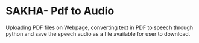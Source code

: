# SAKHA- Pdf to Audio 
Uploading PDF files on Webpage, 
converting text in PDF to speech through python and 
save the speech audio as a file available for user to download.

